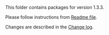 This folder contains packages for version 1.3.3.

Please follow instructions from [Readme file](../../Packlink/PacklinkPro/README.md).

Changes are described in the [Change log](../../CHANGELOG.md).
